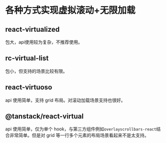 # 各种方式实现虚拟滚动+无限加载

## react-virtualized

包大，api使用较为复杂，不推荐使用。

## rc-virtual-list

包小，但支持的场景比较有限。

## react-virtuoso

api 使用简单，支持 grid 布局。对滚动加载场景支持也很好。

## @tanstack/react-virtual

api 使用简单，仅为单个 hook，与第三方组件例如`overlayscrollbars-react`结合非常简单。但是对 grid 等一行多个元素的布局场景看起来不是太支持。
